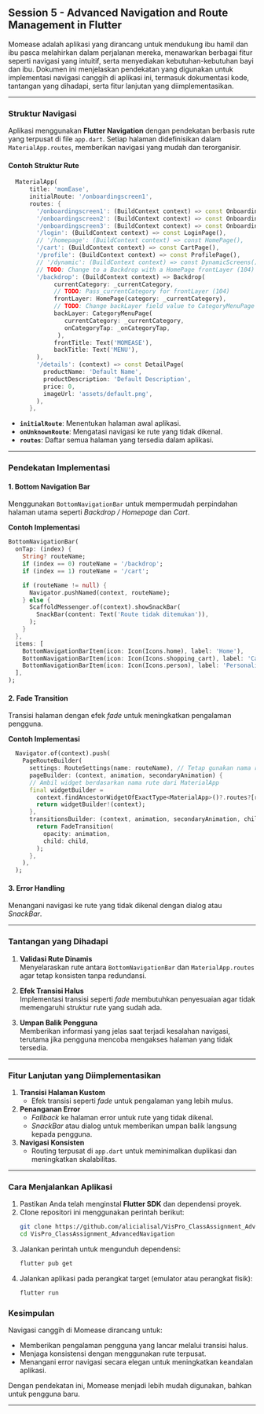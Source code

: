 ## **Session 5 - Advanced Navigation and Route Management in Flutter**

Momease adalah aplikasi yang dirancang untuk mendukung ibu hamil dan ibu pasca melahirkan dalam perjalanan mereka, menawarkan berbagai fitur seperti navigasi yang intuitif, serta menyediakan kebutuhan-kebutuhan bayi dan ibu. Dokumen ini menjelaskan pendekatan yang digunakan untuk implementasi navigasi canggih di aplikasi ini, termasuk dokumentasi kode, tantangan yang dihadapi, serta fitur lanjutan yang diimplementasikan.

---

### **Struktur Navigasi**
Aplikasi menggunakan **Flutter Navigation** dengan pendekatan berbasis rute yang terpusat di file `app.dart`. Setiap halaman didefinisikan dalam `MaterialApp.routes`, memberikan navigasi yang mudah dan terorganisir.

#### Contoh Struktur Rute
```dart
  MaterialApp(
      title: 'momEase',
      initialRoute: '/onboardingscreen1',
      routes: {
        '/onboardingscreen1': (BuildContext context) => const OnboardingScreen(),
        '/onboardingscreen2': (BuildContext context) => const Onboarding2Screen(),
        '/onboardingscreen3': (BuildContext context) => const Onboarding3Screen(),
        '/login': (BuildContext context) => const LoginPage(),
        // '/homepage': (BuildContext context) => const HomePage(),
        '/cart': (BuildContext context) => const CartPage(),
        '/profile': (BuildContext context) => const ProfilePage(),
        // '/dynamic': (BuildContext context) => const DynamicScreens(),
        // TODO: Change to a Backdrop with a HomePage frontLayer (104)
        '/backdrop': (BuildContext context) => Backdrop(
             currentCategory: _currentCategory,
             // TODO: Pass_currentCategory for frontLayer (104)
             frontLayer: HomePage(category: _currentCategory),
             // TODO: Change backLayer field value to CategoryMenuPage (104)
             backLayer: CategoryMenuPage(
                currentCategory: _currentCategory,
                onCategoryTap: _onCategoryTap,
              ),
             frontTitle: Text('MOMEASE'),
             backTitle: Text('MENU'),
        ),
        '/details': (context) => const DetailPage(
          productName: 'Default Name',
          productDescription: 'Default Description',
          price: 0,
          imageUrl: 'assets/default.png',
        ),
      },
```

- **`initialRoute`**: Menentukan halaman awal aplikasi.
- **`onUnknownRoute`**: Mengatasi navigasi ke rute yang tidak dikenal.
- **`routes`**: Daftar semua halaman yang tersedia dalam aplikasi.

---

### **Pendekatan Implementasi**
#### 1. **Bottom Navigation Bar**
Menggunakan `BottomNavigationBar` untuk mempermudah perpindahan halaman utama seperti *Backdrop / Homepage* dan *Cart*.

**Contoh Implementasi**
```dart
BottomNavigationBar(
  onTap: (index) {
    String? routeName;
    if (index == 0) routeName = '/backdrop';
    if (index == 1) routeName = '/cart';

    if (routeName != null) {
      Navigator.pushNamed(context, routeName);
    } else {
      ScaffoldMessenger.of(context).showSnackBar(
        SnackBar(content: Text('Route tidak ditemukan')),
      );
    }
  },
  items: [
    BottomNavigationBarItem(icon: Icon(Icons.home), label: 'Home'),
    BottomNavigationBarItem(icon: Icon(Icons.shopping_cart), label: 'Cart'),
    BottomNavigationBarItem(icon: Icon(Icons.person), label: 'Personalization'),
  ],
);
```

#### 2. **Fade Transition**
Transisi halaman dengan efek *fade* untuk meningkatkan pengalaman pengguna.

**Contoh Implementasi**
```dart
  Navigator.of(context).push(
    PageRouteBuilder(
      settings: RouteSettings(name: routeName), // Tetap gunakan nama rute
      pageBuilder: (context, animation, secondaryAnimation) {
      // Ambil widget berdasarkan nama rute dari MaterialApp
      final widgetBuilder =
        context.findAncestorWidgetOfExactType<MaterialApp>()?.routes?[routeName];
        return widgetBuilder!(context);
      },
      transitionsBuilder: (context, animation, secondaryAnimation, child) {
        return FadeTransition(
          opacity: animation,
          child: child,
        );
      },
    ),
  );
```

#### 3. **Error Handling**
Menangani navigasi ke rute yang tidak dikenal dengan dialog atau *SnackBar*.

---

### **Tantangan yang Dihadapi**
1. **Validasi Rute Dinamis**  
   Menyelaraskan rute antara `BottomNavigationBar` dan `MaterialApp.routes` agar tetap konsisten tanpa redundansi.

2. **Efek Transisi Halus**  
   Implementasi transisi seperti *fade* membutuhkan penyesuaian agar tidak memengaruhi struktur rute yang sudah ada.

3. **Umpan Balik Pengguna**  
   Memberikan informasi yang jelas saat terjadi kesalahan navigasi, terutama jika pengguna mencoba mengakses halaman yang tidak tersedia.

---

### **Fitur Lanjutan yang Diimplementasikan**
1. **Transisi Halaman Kustom**
   - Efek transisi seperti *fade* untuk pengalaman yang lebih mulus.
2. **Penanganan Error**
   - *Fallback* ke halaman error untuk rute yang tidak dikenal.
   - *SnackBar* atau dialog untuk memberikan umpan balik langsung kepada pengguna.
3. **Navigasi Konsisten**
   - Routing terpusat di `app.dart` untuk meminimalkan duplikasi dan meningkatkan skalabilitas.

---

### **Cara Menjalankan Aplikasi**
1. Pastikan Anda telah menginstal **Flutter SDK** dan dependensi proyek.
2. Clone repositori ini menggunakan perintah berikut:  
   ```bash
   git clone https://github.com/alicialisal/VisPro_ClassAssignment_AdvancedNavigation.git
   cd VisPro_ClassAssignment_AdvancedNavigation
   ```
3. Jalankan perintah untuk mengunduh dependensi:  
   ```bash
   flutter pub get
   ```
4. Jalankan aplikasi pada perangkat target (emulator atau perangkat fisik):  
   ```bash
   flutter run
   ```

### **Kesimpulan**
Navigasi canggih di Momease dirancang untuk:
- Memberikan pengalaman pengguna yang lancar melalui transisi halus.
- Menjaga konsistensi dengan menggunakan rute terpusat.
- Menangani error navigasi secara elegan untuk meningkatkan keandalan aplikasi.

Dengan pendekatan ini, Momease menjadi lebih mudah digunakan, bahkan untuk pengguna baru.

---
